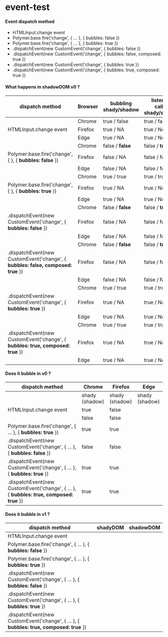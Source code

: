# event-test

#### Event dispatch method
* HTMLInput.change event
* Polymer.base.fire('change', { ... }, { bubbles: false })
* Polymer.base.fire('change', { ... }, { bubbles: true })
* .dispatchEvent(new CustomEvent('change', { bubbles: false })
* .dispatchEvent(new CustomEvent('change', { bubbles: false, composed: true })
* .dispatchEvent(new CustomEvent('change', { bubbles: true })
* .dispatchEvent(new CustomEvent('change', { bubbles: true, composed: true })

#### What happens in shadowDOM v0 ?

| dispatch method | Browser | bubbling shady/shadow | listeners called shady/shadow |
| ------- | -------- | -------- | -------- |
|                        | Chrome  | true / false | true / false |
| HTMLInput.change event | Firefox | true / NA    | true / NA |
|                        | Edge    | true / NA    | true / NA |
|                                                          | Chrome  | false / **false** | false / **true** |
| Polymer.base.fire('change', { }, { **bubbles: false** }) | Firefox | false / NA    | false / NA |
|                                                          | Edge    | false / NA    | false / NA |
|                                                         | Chrome  | true / true | true / true |
| Polymer.base.fire('change', { }, { **bubbles: true** }) | Firefox | true / NA | true / NA |
|                                                         | Edge    | true / NA | true / NA |
|                                                                  | Chrome  | false / **false** | false / **true** |
| .dispatchEvent(new CustomEvent('change', { **bubbles: false** }) | Firefox | false / NA | false / NA |
|                                                                  | Edge    | false / NA | false / NA |
|                                                                                  | Chrome  | false / **false** | false / **true** |
| .dispatchEvent(new CustomEvent('change', { **bubbles: false, composed: true** }) | Firefox | false / NA | false / NA |
|                                                                                  | Edge    | false / NA | false / NA |
|                                                                 | Chrome  | true / true | true / true |
| .dispatchEvent(new CustomEvent('change', { **bubbles: true** }) | Firefox | true / NA | true / NA |
|                                                                 | Edge    | true / NA | true / NA |
|                                                                                 | Chrome  | true / true | true / true |
| .dispatchEvent(new CustomEvent('change', { **bubbles: true, composed: true** }) | Firefox | true / NA | true / NA |
|                                                                                 | Edge    | true / NA | true / NA |


#### Does it bubble in v0 ?

| dispatch method | Chrome | Firefox | Edge |
| ------- | -------- | -------- | -------- |
| | shady (shadow) | shady (shadow) | shady (shadow) |
| HTMLInput.change event | true | false | |
|  | false | false | |
| Polymer.base.fire('change', { ... }, { **bubbles: true** }) | true | true | |
| .dispatchEvent(new CustomEvent('change', { ... }, { **bubbles: false** }) | false | false | |
| .dispatchEvent(new CustomEvent('change', { ... }, { **bubbles: true** }) | true | true | |
| .dispatchEvent(new CustomEvent('change', { ... }, { **bubbles: true, composed: true** }) | true | true | |

#### Does it bubble in v1 ?
| dispatch method | shadyDOM | shadowDOM |
| ------- | -------- | -------- |
| HTMLInput.change event | | |
| Polymer.base.fire('change', { ... }, { **bubbles: false** }) | | |
| Polymer.base.fire('change', { ... }, { **bubbles: true** }) | | |
| .dispatchEvent(new CustomEvent('change', { ... }, { **bubbles: false** }) | | |
| .dispatchEvent(new CustomEvent('change', { ... }, { **bubbles: true** }) | | |
| .dispatchEvent(new CustomEvent('change', { ... }, { **bubbles: true, composed: true** }) | | |


